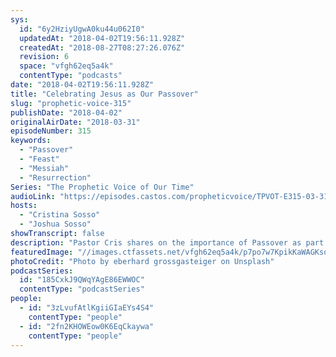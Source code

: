 ```yaml
---
sys:
  id: "6y2HziyUgwA0ku44u062I0"
  updatedAt: "2018-04-02T19:56:11.928Z"
  createdAt: "2018-08-27T08:27:26.076Z"
  revision: 6
  space: "vfgh62eq5a4k"
  contentType: "podcasts"
date: "2018-04-02T19:56:11.928Z"
title: "Celebrating Jesus as Our Passover"
slug: "prophetic-voice-315"
publishDate: "2018-04-02"
originalAirDate: "2018-03-31"
episodeNumber: 315
keywords:
  - "Passover"
  - "Feast"
  - "Messiah"
  - "Resurrection"
Series: "The Prophetic Voice of Our Time"
audioLink: "https://episodes.castos.com/propheticvoice/TPVOT-E315-03-31-18-and-04-01-18-Celebrating-Jesus-as-Our-Passover.mp3"
hosts:
  - "Cristina Sosso"
  - "Joshua Sosso"
showTranscript: false
description: "Pastor Cris shares on the importance of Passover as part of our redemption story through our Lord Jesus Christ. Part of this episode is a re-run from last year."
featuredImage: "//images.ctfassets.net/vfgh62eq5a4k/p7po7w7KpikKaWAGKsqwg/75b119d263a036a8897b4e0199051f59/eberhard-grossgasteiger-398985-unsplash__1_.jpg"
photoCredit: "Photo by eberhard grossgasteiger on Unsplash"
podcastSeries:
  id: "185CxkJ9QWqYAgE86EWWOC"
  contentType: "podcastSeries"
people:
  - id: "3zLvufAtlKgiiGIaEYs4S4"
    contentType: "people"
  - id: "2fn2KHOWEow0K6EqCkaywa"
    contentType: "people"
---
```

